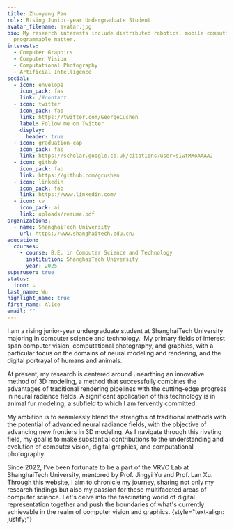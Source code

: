 ```yaml
---
title: Zhuoyang Pan
role: Rising Junior-year Undergraduate Student
avatar_filename: avatar.jpg
bio: My research interests include distributed robotics, mobile computing and
  programmable matter.
interests:
  - Computer Graphics
  - Computer Vision
  - Computational Photography
  - Artificial Intelligence
social:
  - icon: envelope
    icon_pack: fas
    link: /#contact
  - icon: twitter
    icon_pack: fab
    link: https://twitter.com/GeorgeCushen
    label: Follow me on Twitter
    display:
      header: true
  - icon: graduation-cap
    icon_pack: fas
    link: https://scholar.google.co.uk/citations?user=sIwtMXoAAAAJ
  - icon: github
    icon_pack: fab
    link: https://github.com/gcushen
  - icon: linkedin
    icon_pack: fab
    link: https://www.linkedin.com/
  - icon: cv
    icon_pack: ai
    link: uploads/resume.pdf
organizations:
  - name: ShanghaiTech University
    url: https://www.shanghaitech.edu.cn/
education:
  courses:
    - course: B.E. in Computer Science and Technology
      institution: ShanghaiTech University
      year: 2025
superuser: true
status:
  icon: ☕️
last_name: Wu
highlight_name: true
first_name: Alice
email: ""
---
```

I am a rising junior-year undergraduate student at ShanghaiTech University majoring in computer science and technology.  My primary fields of interest span computer vision, computational photography, and graphics, with a particular focus on the domains of neural modeling and rendering, and the digital portrayal of humans and animals.

At present, my research is centered around unearthing an innovative method of 3D modeling, a method that successfully combines the advantages of traditional rendering pipelines with the cutting-edge progress in neural radiance fields. A significant application of this technology is in animal fur modeling, a subfield to which I am fervently committed.

My ambition is to seamlessly blend the strengths of traditional methods with the potential of advanced neural radiance fields, with the objective of advancing new frontiers in 3D modeling. As I navigate through this riveting field, my goal is to make substantial contributions to the understanding and evolution of computer vision, digital graphics, and computational photography.

Since 2022, I've been fortunate to be a part of the VRVC Lab at ShanghaiTech University, mentored by Prof. Jingyi Yu and Prof. Lan Xu. Through this website, I aim to chronicle my journey, sharing not only my research findings but also my passion for these multifaceted areas of computer science. Let's delve into the fascinating world of digital representation together and push the boundaries of what's currently achievable in the realm of computer vision and graphics.
{style="text-align: justify;"}